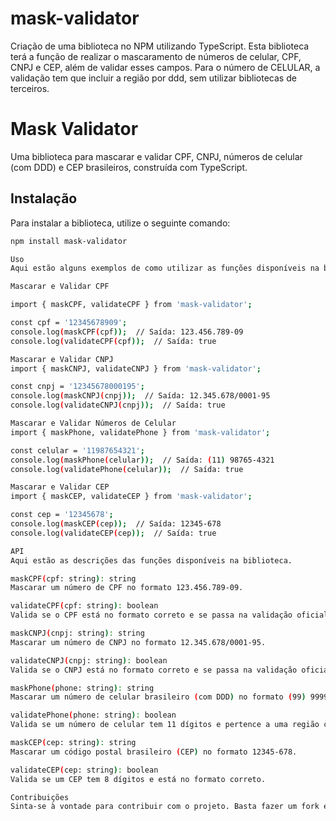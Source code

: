 # mask-validator
Criação de uma biblioteca no NPM utilizando TypeScript. Esta biblioteca terá a função de realizar o mascaramento de números de celular, CPF, CNPJ e CEP, além de validar esses campos. Para o número de CELULAR, a validação tem que incluir a região por ddd, sem utilizar bibliotecas de terceiros.
# Mask Validator

Uma biblioteca para mascarar e validar CPF, CNPJ, números de celular (com DDD) e CEP brasileiros, construída com TypeScript.

## Instalação

Para instalar a biblioteca, utilize o seguinte comando:

```bash
npm install mask-validator

Uso
Aqui estão alguns exemplos de como utilizar as funções disponíveis na biblioteca.

Mascarar e Validar CPF

import { maskCPF, validateCPF } from 'mask-validator';

const cpf = '12345678909';
console.log(maskCPF(cpf));  // Saída: 123.456.789-09
console.log(validateCPF(cpf));  // Saída: true

Mascarar e Validar CNPJ
import { maskCNPJ, validateCNPJ } from 'mask-validator';

const cnpj = '12345678000195';
console.log(maskCNPJ(cnpj));  // Saída: 12.345.678/0001-95
console.log(validateCNPJ(cnpj));  // Saída: true

Mascarar e Validar Números de Celular
import { maskPhone, validatePhone } from 'mask-validator';

const celular = '11987654321';
console.log(maskPhone(celular));  // Saída: (11) 98765-4321
console.log(validatePhone(celular));  // Saída: true

Mascarar e Validar CEP
import { maskCEP, validateCEP } from 'mask-validator';

const cep = '12345678';
console.log(maskCEP(cep));  // Saída: 12345-678
console.log(validateCEP(cep));  // Saída: true

API
Aqui estão as descrições das funções disponíveis na biblioteca.

maskCPF(cpf: string): string
Mascarar um número de CPF no formato 123.456.789-09.

validateCPF(cpf: string): boolean
Valida se o CPF está no formato correto e se passa na validação oficial de dígitos verificadores.

maskCNPJ(cnpj: string): string
Mascarar um número de CNPJ no formato 12.345.678/0001-95.

validateCNPJ(cnpj: string): boolean
Valida se o CNPJ está no formato correto e se passa na validação oficial de dígitos verificadores.

maskPhone(phone: string): string
Mascarar um número de celular brasileiro (com DDD) no formato (99) 99999-9999.

validatePhone(phone: string): boolean
Valida se um número de celular tem 11 dígitos e pertence a uma região com DDD válido.

maskCEP(cep: string): string
Mascarar um código postal brasileiro (CEP) no formato 12345-678.

validateCEP(cep: string): boolean
Valida se um CEP tem 8 dígitos e está no formato correto.

Contribuições
Sinta-se à vontade para contribuir com o projeto. Basta fazer um fork e enviar um pull request com melhorias ou correções.
